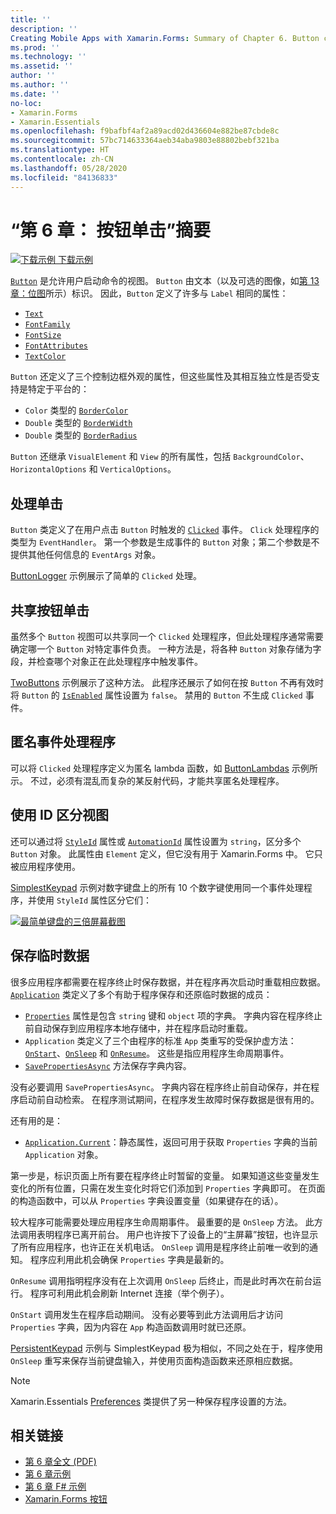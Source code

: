 ```yaml
---
title: ''
description: ''
Creating Mobile Apps with Xamarin.Forms: Summary of Chapter 6. Button clicks''
ms.prod: ''
ms.technology: ''
ms.assetid: ''
author: ''
ms.author: ''
ms.date: ''
no-loc:
- Xamarin.Forms
- Xamarin.Essentials
ms.openlocfilehash: f9bafbf4af2a89acd02d436604e882be87cbde8c
ms.sourcegitcommit: 57bc714633364aeb34aba9803e88802bebf321ba
ms.translationtype: HT
ms.contentlocale: zh-CN
ms.lasthandoff: 05/28/2020
ms.locfileid: "84136833"
---
```

# <a name="summary-of-chapter-6-button-clicks"></a>“第 6 章： 按钮单击”摘要

[![下载示例](~/media/shared/download.png) 下载示例](https://github.com/xamarin/xamarin-forms-book-samples/tree/master/Chapter06)

[`Button`](xref:Xamarin.Forms.Button) 是允许用户启动命令的视图。 `Button` 由文本（以及可选的图像，如[第 13 章：位图](chapter13.md)所示）标识。 因此，`Button` 定义了许多与 `Label` 相同的属性：

- [`Text`](xref:Xamarin.Forms.Button.Text)
- [`FontFamily`](xref:Xamarin.Forms.Button.FontFamily)
- [`FontSize`](xref:Xamarin.Forms.Button.FontSize)
- [`FontAttributes`](xref:Xamarin.Forms.Button.FontAttributes)
- [`TextColor`](xref:Xamarin.Forms.Button.TextColor)

`Button` 还定义了三个控制边框外观的属性，但这些属性及其相互独立性是否受支持是特定于平台的：

- `Color` 类型的 [`BorderColor`](xref:Xamarin.Forms.Button.BorderColor)
- `Double` 类型的 [`BorderWidth`](xref:Xamarin.Forms.Button.BorderWidth)
- `Double` 类型的 [`BorderRadius`](xref:Xamarin.Forms.Button.BorderRadius)

`Button` 还继承 `VisualElement` 和 `View` 的所有属性，包括 `BackgroundColor`、`HorizontalOptions` 和 `VerticalOptions`。

## <a name="processing-the-click"></a>处理单击

`Button` 类定义了在用户点击 `Button` 时触发的 [`Clicked`](xref:Xamarin.Forms.Button.Clicked) 事件。 `Click` 处理程序的类型为 `EventHandler`。 第一个参数是生成事件的 `Button` 对象；第二个参数是不提供其他任何信息的 `EventArgs` 对象。

[ButtonLogger](https://github.com/xamarin/xamarin-forms-book-samples/tree/master/Chapter06/ButtonLogger) 示例展示了简单的 `Clicked` 处理。

## <a name="sharing-button-clicks"></a>共享按钮单击

虽然多个 `Button` 视图可以共享同一个 `Clicked` 处理程序，但此处理程序通常需要确定哪一个 `Button` 对特定事件负责。 一种方法是，将各种 `Button` 对象存储为字段，并检查哪个对象正在此处理程序中触发事件。

[TwoButtons](https://github.com/xamarin/xamarin-forms-book-samples/tree/master/Chapter06/TwoButtons) 示例展示了这种方法。 此程序还展示了如何在按 `Button` 不再有效时将 `Button` 的 [`IsEnabled`](xref:Xamarin.Forms.VisualElement.IsEnabled) 属性设置为 `false`。 禁用的 `Button` 不生成 `Clicked` 事件。

## <a name="anonymous-event-handlers"></a>匿名事件处理程序

可以将 `Clicked` 处理程序定义为匿名 lambda 函数，如 [ButtonLambdas](https://github.com/xamarin/xamarin-forms-book-samples/tree/master/Chapter06/ButtonLambdas) 示例所示。 不过，必须有混乱而复杂的某反射代码，才能共享匿名处理程序。

## <a name="distinguishing-views-with-ids"></a>使用 ID 区分视图

还可以通过将 [`StyleId`](xref:Xamarin.Forms.Element.StyleId) 属性或 [`AutomationId`](xref:Xamarin.Forms.Element.AutomationId) 属性设置为 `string`，区分多个 `Button` 对象。 此属性由 `Element` 定义，但它没有用于 Xamarin.Forms 中。 它只被应用程序使用。

[SimplestKeypad](https://github.com/xamarin/xamarin-forms-book-samples/tree/master/Chapter06/SimplestKeypad) 示例对数字键盘上的所有 10 个数字键使用同一个事件处理程序，并使用 `StyleId` 属性区分它们：

[![最简单键盘的三倍屏幕截图](images/ch06fg04-small.png "计算器")](images/ch06fg04-large.png#lightbox "计算器")

## <a name="saving-transient-data"></a>保存临时数据

很多应用程序都需要在程序终止时保存数据，并在程序再次启动时重载相应数据。 [`Application`](xref:Xamarin.Forms.Application) 类定义了多个有助于程序保存和还原临时数据的成员：

- [`Properties`](xref:Xamarin.Forms.Application.Properties) 属性是包含 `string` 键和 `object` 项的字典。 字典内容在程序终止前自动保存到应用程序本地存储中，并在程序启动时重载。
- `Application` 类定义了三个由程序的标准 `App` 类重写的受保护虚方法：[`OnStart`](xref:Xamarin.Forms.Application.OnStart)、[`OnSleep`](xref:Xamarin.Forms.Application.OnSleep) 和 [`OnResume`](xref:Xamarin.Forms.Application.OnResume)。 这些是指应用程序生命周期事件。
- [`SavePropertiesAsync`](xref:Xamarin.Forms.Application.SavePropertiesAsync) 方法保存字典内容。

没有必要调用 `SavePropertiesAsync`。 字典内容在程序终止前自动保存，并在程序启动前自动检索。 在程序测试期间，在程序发生故障时保存数据是很有用的。

还有用的是：

- [`Application.Current`](xref:Xamarin.Forms.Application.Current)：静态属性，返回可用于获取 `Properties` 字典的当前 `Application` 对象。

第一步是，标识页面上所有要在程序终止时暂留的变量。 如果知道这些变量发生变化的所有位置，只需在发生变化时将它们添加到 `Properties` 字典即可。 在页面的构造函数中，可以从 `Properties` 字典设置变量（如果键存在的话）。

较大程序可能需要处理应用程序生命周期事件。 最重要的是 `OnSleep` 方法。 此方法调用表明程序已离开前台。 用户也许按下了设备上的“主屏幕”按钮，也许显示了所有应用程序，也许正在关机电话。 `OnSleep` 调用是程序终止前唯一收到的通知。 程序应利用此机会确保 `Properties` 字典是最新的。

`OnResume` 调用指明程序没有在上次调用 `OnSleep` 后终止，而是此时再次在前台运行。 程序可利用此机会刷新 Internet 连接（举个例子）。

`OnStart` 调用发生在程序启动期间。 没有必要等到此方法调用后才访问 `Properties` 字典，因为内容在 `App` 构造函数调用时就已还原。

[PersistentKeypad](https://github.com/xamarin/xamarin-forms-book-samples/tree/master/Chapter06/PersistentKeypad) 示例与 SimplestKeypad 极为相似，不同之处在于，程序使用 `OnSleep` 重写来保存当前键盘输入，并使用页面构造函数来还原相应数据。

> [!NOTE]
> Xamarin.Essentials [Preferences](~/essentials/preferences.md) 类提供了另一种保存程序设置的方法。

## <a name="related-links"></a>相关链接

- [第 6 章全文 (PDF)](https://download.xamarin.com/developer/xamarin-forms-book/XamarinFormsBook-Ch06-Apr2016.pdf)
- [第 6 章示例](https://github.com/xamarin/xamarin-forms-book-samples/tree/master/Chapter06)
- [第 6 章 F# 示例](https://github.com/xamarin/xamarin-forms-book-samples/tree/master/Chapter06/FS)
- [Xamarin.Forms 按钮](~/xamarin-forms/user-interface/button.md)
